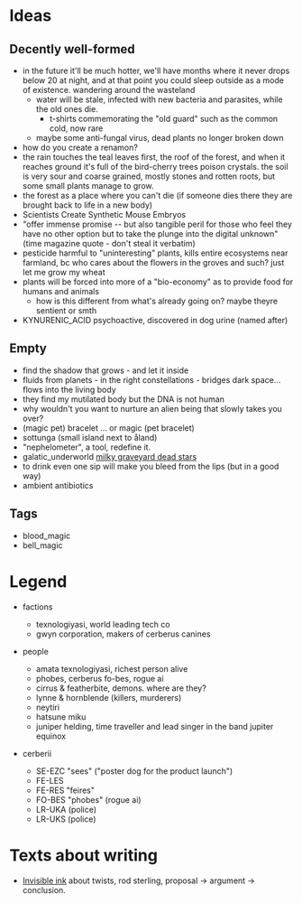 # Ideas



## Decently well-formed

- in the future it'll be much hotter, we'll have months where it never drops below 20 at night, and at that point you could sleep outside as a mode of existence. wandering around the wasteland
    - water will be stale, infected with new bacteria and parasites, while the old ones die.
        - t-shirts commemorating the "old guard" such as the common cold, now rare
    - maybe some anti-fungal virus, dead plants no longer broken down
- how do you create a renamon?
- the rain touches the teal leaves first, the roof of the forest, and when it reaches ground it's full of the bird-cherry trees poison crystals. the soil is very sour and coarse grained, mostly stones and rotten roots, but some small plants manage to grow.
- the forest as a place where you can't die (if someone dies there they are brought back to life in a new body)
- Scientists Create Synthetic Mouse Embryos
- "offer immense promise -- but also tangible peril for those who feel they have no other option but to take the plunge into the digital unknown" (time magazine quote - don't steal it verbatim)
- pesticide harmful to "uninteresting" plants, kills entire ecosystems near farmland, bc who cares about the flowers in the groves and such? just let me grow my wheat
- plants will be forced into more of a "bio-economy" as to provide food for humans and animals
    - how is this different from what's already going on? maybe theyre sentient or smth
- KYNURENIC_ACID psychoactive, discovered in dog urine (named after)

## Empty

- find the shadow that grows - and let it inside
- fluids from planets - in the right constellations - bridges dark space... flows into the living body
- they find my mutilated body but the DNA is not human
- why wouldn't you want to nurture an alien being that slowly takes you over?
- (magic pet) bracelet ... or magic (pet bracelet)
- sottunga (small island next to åland)
- "nephelometer", a tool, redefine it.
- galatic_underworld [milky graveyard dead stars](https://phys.org/news/2022-09-milky-graveyard-dead-stars.html)
- to drink even one sip will make you bleed from the lips (but in a good way)
- ambient antibiotics

## Tags

- blood_magic
- bell_magic

# Legend

- factions
    - texnologiyasi, world leading tech co
    - gwyn corporation, makers of cerberus canines

- people
    - amata texnologiyasi, richest person alive
    - phobes, cerberus fo-bes, rogue ai
    - cirrus & featherbite, demons. where are they?
    - lynne & hornblende (killers, murderers)
    - neytiri
    - hatsune miku
    - juniper helding, time traveller and lead singer in the band jupiter equinox

- cerberii
    - SE-EZC "sees" ("poster dog for the product launch")
    - FE-LES
    - FE-RES "feires"
    - FO-BES "phobes" (rogue ai)
    - LR-UKA (police)
    - LR-UKS (police)

# Texts about writing

- [Invisible ink](https://invisibleinkblog.blogspot.com/2010/07/my-own-sixth-sense-why-shyamalan-is-not.html) about twists, rod sterling, proposal -> argument -> conclusion.